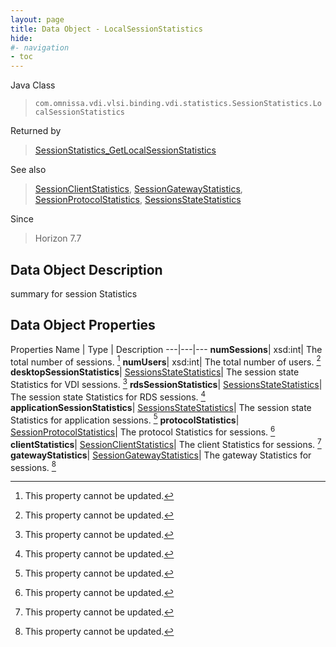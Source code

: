 ```yaml
---
layout: page
title: Data Object - LocalSessionStatistics
hide:
#- navigation
- toc
---
```






Java Class
> `com.omnissa.vdi.vlsi.binding.vdi.statistics.SessionStatistics.LocalSessionStatistics`

Returned by
> [SessionStatistics_GetLocalSessionStatistics](vdi.statistics.SessionStatistics.md#getLocalSessionStatistics)

See also
> [SessionClientStatistics](vdi.statistics.SessionStatistics.SessionClientStatistics.md), [SessionGatewayStatistics](vdi.statistics.SessionStatistics.SessionGatewayStatistics.md), [SessionProtocolStatistics](vdi.statistics.SessionStatistics.SessionProtocolStatistics.md), [SessionsStateStatistics](vdi.statistics.SessionStatistics.SessionStateStatistics.md)

Since
> Horizon 7.7


## Data Object Description

summary for session Statistics

## Data Object Properties
Properties
Name |  Type |  Description
---|---|---
**numSessions**|  xsd:int|  The total number of sessions. [^2]
**numUsers**|  xsd:int|  The total number of users. [^2]
**desktopSessionStatistics**| [SessionsStateStatistics](vdi.statistics.SessionStatistics.SessionStateStatistics.md)|  The session state Statistics for VDI sessions. [^2]
**rdsSessionStatistics**| [SessionsStateStatistics](vdi.statistics.SessionStatistics.SessionStateStatistics.md)|  The session state Statistics for RDS sessions. [^2]
**applicationSessionStatistics**| [SessionsStateStatistics](vdi.statistics.SessionStatistics.SessionStateStatistics.md)|  The session state Statistics for application sessions. [^2]
**protocolStatistics**| [SessionProtocolStatistics](vdi.statistics.SessionStatistics.SessionProtocolStatistics.md)|  The protocol Statistics for sessions. [^2]
**clientStatistics**| [SessionClientStatistics](vdi.statistics.SessionStatistics.SessionClientStatistics.md)|  The client Statistics for sessions. [^2]
**gatewayStatistics**| [SessionGatewayStatistics](vdi.statistics.SessionStatistics.SessionGatewayStatistics.md)|  The gateway Statistics for sessions. [^2]
 


 


[^2]: This property cannot be updated.